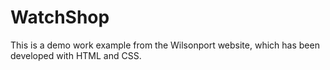 # WatchShop
This is a demo work example from the Wilsonport website, which has been developed with HTML and CSS.
